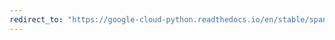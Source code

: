 ```yaml
---
redirect_to: "https://google-cloud-python.readthedocs.io/en/stable/spanner/database-api.html"
---
```

